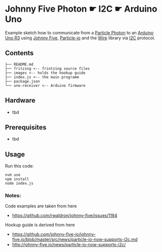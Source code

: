 Johnny Five Photon ☛ I2C ☛ Arduino Uno 
=======================================

Example sketch how to communicate from a [Particle Photon](https://store.particle.io/#photon) to an [Arduino Uno R3](https://www.arduino.cc/en/Main/arduinoBoardUno) using [Johnny Five](http://johnny-five.io/), [Particle-io](https://github.com/rwaldron/particle-io) and the [Wire](https://www.arduino.cc/en/Reference/Wire) library via [I2C](https://en.wikipedia.org/wiki/I%C2%B2C) protocol.  

## Contents


    ├── README.md
    ├── fritzing <-- frintzing source files
    ├── images <-- holds the hookup guide
    ├── index.js <-- the main programm
    ├── package.json 
    └── uno-receiver <-- Arduino firmware


## Hardware  

- tbd  
## Prerequisites

- tbd  

## Usage


Run this code:  

    nvm use  
    npm install  
    node index.js  


### Notes:  

Code examples are taken from here

- https://github.com/rwaldron/johnny-five/issues/1184

Hookup guide is derived from here

- https://github.com/johnny-five-io/johnny-five.io/blob/master/src/news/particle-io-now-supports-i2c.md
- http://johnny-five.io/news/particle-io-now-supports-i2c/





